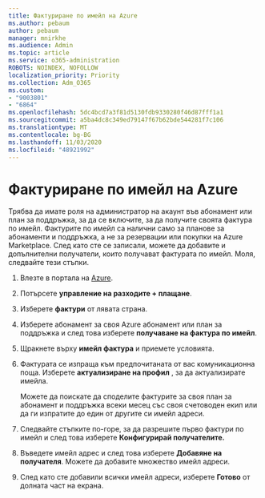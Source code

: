 ```yaml
---
title: Фактуриране по имейл на Azure
ms.author: pebaum
author: pebaum
manager: mnirkhe
ms.audience: Admin
ms.topic: article
ms.service: o365-administration
ROBOTS: NOINDEX, NOFOLLOW
localization_priority: Priority
ms.collection: Adm_O365
ms.custom:
- "9003801"
- "6864"
ms.openlocfilehash: 5dc4bcd7a3f81d5130fdb9330280f46d87fff1a1
ms.sourcegitcommit: a5ba4dc8c349ed79147f67b62bde544281f7c106
ms.translationtype: MT
ms.contentlocale: bg-BG
ms.lasthandoff: 11/03/2020
ms.locfileid: "48921992"
---
```

# <a name="azure-email-invoicing"></a>Фактуриране по имейл на Azure

Трябва да имате роля на администратор на акаунт във абонамент или план за поддръжка, за да се включите, за да получите своята фактура по имейл. Фактурите по имейл са налични само за планове за абонаменти и поддръжка, а не за резервации или покупки на Azure Marketplace. След като сте се записали, можете да добавите и допълнителни получатели, които получават фактурата по имейл. Моля, следвайте тези стъпки.

1. Влезте в портала на [Azure](https://portal.azure.com/).
2. Потърсете **управление на разходите + плащане**.
3. Изберете **фактури** от лявата страна.
4. Изберете абонамент за своя Azure абонамент или план за поддръжка и след това изберете **получаване на фактура по имейл**.
5. Щракнете върху **имейл фактура** и приемете условията.
6. Фактурата се изпраща към предпочитаната от вас комуникационна поща. Изберете **актуализиране на профил** , за да актуализирате имейла.  

    Можете да поискате да споделите фактурите за своя план за абонамент и поддръжка всеки месец със своя счетоводен екип или да ги изпратите до един от другите си имейл адреси.  

7. Следвайте стъпките по-горе, за да разрешите първо фактури по имейл и след това изберете  **Конфигурирай получателите.**
8. Въведете имейл адрес и след това изберете **Добавяне на получателя**. Можете да добавите множество имейл адреси.
9. След като сте добавили всички имейл адреси, изберете **Готово** от долната част на екрана.
